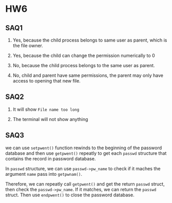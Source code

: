# HW6

## SAQ1
1. Yes, because the child process belongs to same user as parent, which is the file owner.

2. Yes, because the child can change the permission numerically to 0

3. No, because the child process belongs to the same user as parent.

4. No, child and parent have same permissions, the parent may only have access to opening that new file.

## SAQ2
1. It will show ```File name too long```

2. The terminal will not show anything


## SAQ3
we can use ```setpwent()``` function rewinds to the beginning of the password database and then use ```getpwent()``` repeatly to get each ```passwd``` structure that contains the record in password database. 

In ```passwd``` structure, we can use `passwd->pw_name` to check if it maches the argument `name` pass into `getpwnam()`.

Therefore, we can repeatly call ```getpwent()``` and get the return  `passwd` struct, then check the `passwd->pw_name`. If it matches, we can return the  `passwd` struct. Then use `endpwent()` to close the password database.



